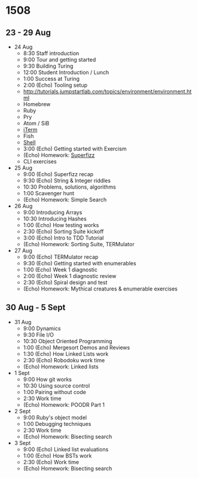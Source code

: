 1508
====

23 - 29 Aug
-----------

* 24 Aug
  *  8:30 Staff introduction
  *  9:00 Tour and getting started
  *  9:30 Building Turing
  * 12:00 Student Introduction / Lunch
  *  1:00 Success at Turing
  -  2:00 (Echo) Tooling setup
    * http://tutorials.jumpstartlab.com/topics/environment/environment.html
    * Homebrew
    * Ruby
    * Pry
    * Atom / SiB
    * [iTerm](https://github.com/JoshCheek/team_grit/blob/master/cheatsheets_other/iterm.md)
    * Fish
    * [Shell](https://github.com/JoshCheek/team_grit/blob/master/cheatsheets_other/shell.md)
  -  3:00 (Echo) Getting started with Exercism
  * (Echo) Homework: [Superfizz](https://github.com/turingschool/challenges/blob/master/super_fizz.markdown)
  * CLI exercises
* 25 Aug
  -  9:00 (Echo) Superfizz recap
  -  9:30 (Echo) String & Integer riddles
  * 10:30 Problems, solutions, algorithms
  *  1:00 Scavenger hunt
  * (Echo) Homework: Simple Search
* 26 Aug
  *  9:00 Introducing Arrays
  * 10:30 Introducing Hashes
  -  1:00 (Echo) How testing works
  -  2:30 (Echo) Sorting Suite kickoff
  -  3:00 (Echo) Intro to TDD Tutorial
  * (Echo) Homework: Sorting Suite, TERMulator
* 27 Aug
  -  9:00 (Echo) TERMulator recap
  -  9:30 (Echo) Getting started with enumerables
  -  1:00 (Echo) Week 1 diagnostic
  -  2:00 (Echo) Week 1 diagnostic review
  -  2:30 (Echo) Spiral design and test
  * (Echo) Homework: Mythical creatures & enumerable exercises

30 Aug - 5 Sept
---------------

* 31 Aug
  *  9:00 Dynamics
  *  9:30 File I/O
  - 10:30 Object Oriented Programming
  -  1:00 (Echo) Mergesort Demos and Reviews
  -  1:30 (Echo) How Linked Lists work
  *  2:30 (Echo) Robodoku work time
  * (Echo) Homework: Linked lists
* 1 Sept
  *  9:00 How git works
  * 10:30 Using source control
  -  1:00 Pairing without code
  *  2:30 Work time
  * (Echo) Homework: POODR Part 1
* 2 Sept
  -  9:00 Ruby's object model
  *  1:00 Debugging techniques
  *  2:30 Work time
  * (Echo) Homework: Bisecting search
* 3 Sept
  -  9:00 (Echo) Linked list evaluations
  -  1:00 (Echo) How BSTs work
  *  2:30 (Echo) Work time
  * (Echo) Homework: Bisecting search


